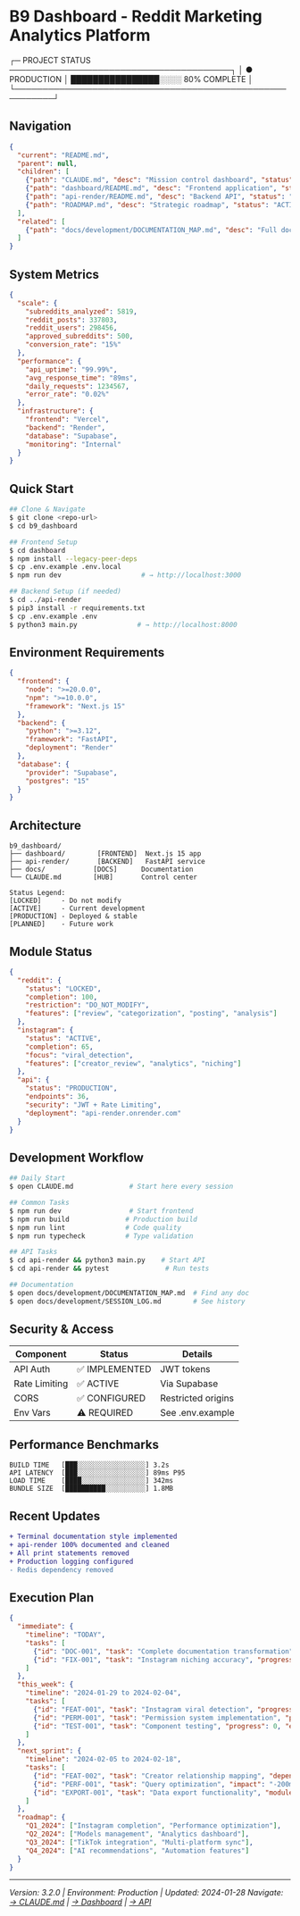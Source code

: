 # B9 Dashboard - Reddit Marketing Analytics Platform

┌─ PROJECT STATUS ────────────────────────────────────────┐
│ ● PRODUCTION  │ ████████████████░░░░ 80% COMPLETE      │
└─────────────────────────────────────────────────────────┘

## Navigation

```json
{
  "current": "README.md",
  "parent": null,
  "children": [
    {"path": "CLAUDE.md", "desc": "Mission control dashboard", "status": "ACTIVE"},
    {"path": "dashboard/README.md", "desc": "Frontend application", "status": "ACTIVE"},
    {"path": "api-render/README.md", "desc": "Backend API", "status": "LIVE"},
    {"path": "ROADMAP.md", "desc": "Strategic roadmap", "status": "ACTIVE"}
  ],
  "related": [
    {"path": "docs/development/DOCUMENTATION_MAP.md", "desc": "Full doc map", "status": "GUIDE"}
  ]
}
```

## System Metrics

```json
{
  "scale": {
    "subreddits_analyzed": 5819,
    "reddit_posts": 337803,
    "reddit_users": 298456,
    "approved_subreddits": 500,
    "conversion_rate": "15%"
  },
  "performance": {
    "api_uptime": "99.99%",
    "avg_response_time": "89ms",
    "daily_requests": 1234567,
    "error_rate": "0.02%"
  },
  "infrastructure": {
    "frontend": "Vercel",
    "backend": "Render",
    "database": "Supabase",
    "monitoring": "Internal"
  }
}
```

## Quick Start

```bash
## Clone & Navigate
$ git clone <repo-url>
$ cd b9_dashboard

## Frontend Setup
$ cd dashboard
$ npm install --legacy-peer-deps
$ cp .env.example .env.local
$ npm run dev                    # → http://localhost:3000

## Backend Setup (if needed)
$ cd ../api-render
$ pip3 install -r requirements.txt
$ cp .env.example .env
$ python3 main.py               # → http://localhost:8000
```

## Environment Requirements

```json
{
  "frontend": {
    "node": ">=20.0.0",
    "npm": ">=10.0.0",
    "framework": "Next.js 15"
  },
  "backend": {
    "python": ">=3.12",
    "framework": "FastAPI",
    "deployment": "Render"
  },
  "database": {
    "provider": "Supabase",
    "postgres": "15"
  }
}
```

## Architecture

```
b9_dashboard/
├── dashboard/        [FRONTEND]  Next.js 15 app
├── api-render/       [BACKEND]   FastAPI service
├── docs/            [DOCS]      Documentation
└── CLAUDE.md        [HUB]       Control center

Status Legend:
[LOCKED]     - Do not modify
[ACTIVE]     - Current development
[PRODUCTION] - Deployed & stable
[PLANNED]    - Future work
```

## Module Status

```json
{
  "reddit": {
    "status": "LOCKED",
    "completion": 100,
    "restriction": "DO_NOT_MODIFY",
    "features": ["review", "categorization", "posting", "analysis"]
  },
  "instagram": {
    "status": "ACTIVE",
    "completion": 65,
    "focus": "viral_detection",
    "features": ["creator_review", "analytics", "niching"]
  },
  "api": {
    "status": "PRODUCTION",
    "endpoints": 36,
    "security": "JWT + Rate Limiting",
    "deployment": "api-render.onrender.com"
  }
}
```

## Development Workflow

```bash
## Daily Start
$ open CLAUDE.md              # Start here every session

## Common Tasks
$ npm run dev                 # Start frontend
$ npm run build              # Production build
$ npm run lint               # Code quality
$ npm run typecheck          # Type validation

## API Tasks
$ cd api-render && python3 main.py    # Start API
$ cd api-render && pytest              # Run tests

## Documentation
$ open docs/development/DOCUMENTATION_MAP.md  # Find any doc
$ open docs/development/SESSION_LOG.md        # See history
```

## Security & Access

| Component | Status | Details |
|-----------|--------|---------|
| API Auth | ✅ IMPLEMENTED | JWT tokens |
| Rate Limiting | ✅ ACTIVE | Via Supabase |
| CORS | ✅ CONFIGURED | Restricted origins |
| Env Vars | ⚠️ REQUIRED | See .env.example |

## Performance Benchmarks

```
BUILD TIME   [███░░░░░░░░░░░░░░░░░] 3.2s
API LATENCY  [███░░░░░░░░░░░░░░░░░] 89ms P95
LOAD TIME    [████░░░░░░░░░░░░░░░░] 342ms
BUNDLE SIZE  [██████████░░░░░░░░░░] 1.8MB
```

## Recent Updates

```diff
+ Terminal documentation style implemented
+ api-render 100% documented and cleaned
+ All print statements removed
+ Production logging configured
- Redis dependency removed
```

## Execution Plan

```json
{
  "immediate": {
    "timeline": "TODAY",
    "tasks": [
      {"id": "DOC-001", "task": "Complete documentation transformation", "progress": 30, "next": "docs/development/"},
      {"id": "FIX-001", "task": "Instagram niching accuracy", "progress": 0, "next": "dashboard/src/app/instagram/niching/"}
    ]
  },
  "this_week": {
    "timeline": "2024-01-29 to 2024-02-04",
    "tasks": [
      {"id": "FEAT-001", "task": "Instagram viral detection", "progress": 40, "effort": "16h"},
      {"id": "PERM-001", "task": "Permission system implementation", "progress": 0, "effort": "16h"},
      {"id": "TEST-001", "task": "Component testing", "progress": 0, "effort": "8h"}
    ]
  },
  "next_sprint": {
    "timeline": "2024-02-05 to 2024-02-18",
    "tasks": [
      {"id": "FEAT-002", "task": "Creator relationship mapping", "dependencies": ["FEAT-001"]},
      {"id": "PERF-001", "task": "Query optimization", "impact": "-200ms latency"},
      {"id": "EXPORT-001", "task": "Data export functionality", "modules": ["instagram", "reddit"]}
    ]
  },
  "roadmap": {
    "Q1_2024": ["Instagram completion", "Performance optimization"],
    "Q2_2024": ["Models management", "Analytics dashboard"],
    "Q3_2024": ["TikTok integration", "Multi-platform sync"],
    "Q4_2024": ["AI recommendations", "Automation features"]
  }
}
```

---

_Version: 3.2.0 | Environment: Production | Updated: 2024-01-28_
_Navigate: [→ CLAUDE.md](CLAUDE.md) | [→ Dashboard](dashboard/README.md) | [→ API](api-render/README.md)_